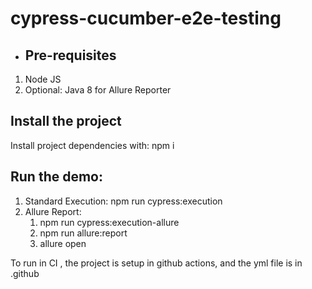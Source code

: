# cypress-cucumber-e2e-testing
- ## Pre-requisites

1. Node JS
2. Optional: Java 8 for Allure Reporter

## Install the project

Install project dependencies with: npm i

## Run the demo:

1. Standard Execution: npm run cypress:execution
2. Allure Report: 
   1. npm run cypress:execution-allure
   2. npm run allure:report
   3. allure open
  
To run in CI , the project is setup in github actions, and the yml file is in .github
  

